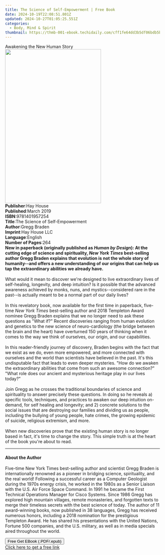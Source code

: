 ```yaml
---
title: The Science of Self-Empowerment | Free Book
date: 2024-10-19T22:08:51.801Z
updated: 2024-10-27T01:05:25.551Z
categories:
  - Body, Mind & Spirit
thumbnail: https://thmb-001-ebook.techidaily.com/cff1fe64dd3b5df06bdb5bceebc95324fa154e7d769cae63fdb8bae584f5ad79.jpg
---
```

<main id="book-container">
  <div class="flex flex-col">
    <div class="book-brief flex-1 py-6 px-4 sm:p-6 md:py-10 md:px-8">
      <!-- brief-->
      <div class="book-brief-main">Awakening the New Human Story</div>
    </div>
    <div
      class="book-meta-info flex-1 grid gap-4 col-start-1 col-end-3 row-start-1 sm:mb-6 sm:grid-cols-4 lg:gap-6 lg:col-start-2 lg:row-end-6 lg:row-span-6 lg:mb-0"
    >
      <div
        class="book-meta-info-left place-content-center mt-4 p-4 text-sm leading-6 col-start-2 col-span-2 dark:text-slate-400"
      >
        <img
          class="w-full h-500 object-cover rounded-lg sm:h-255 sm:col-span-2 lg:col-span-full"
          src="https://img-001-ebook.techidaily.com/ef1e3912e9f1999ff3df46aa495947ab6acf9fc51e2bd1494a81d819bba160f0.jpg"
          alt=""
          width="312"
          height="500"
        />
      </div>
      <div
        class="book-meta-info-right mt-2 col-start-1 row-start-2 col-span-3 self-center"
      >
        <!-- meta data  -->
        <div class="flex flex-col px-4 md:px-8">
          <div class="flex-1">
            <strong>Publisher</strong>:<span class="px-2">Hay House</span>
          </div>
          <div class="flex-1">
            <strong>Published</strong>:<span class="px-2">March 2019</span>
          </div>
          <div class="flex-1">
            <strong>ISBN</strong>:<span class="px-2">9781401957254</span>
          </div>
          <div class="flex-1">
            <strong>Title</strong>:<span class="px-2"
              >The Science of Self-Empowerment</span
            >
          </div>
          <div class="flex-1">
            <strong>Author</strong>:<span class="px-2">Gregg Braden</span>
          </div>
          <div class="flex-1">
            <strong>Imprint</strong>:<span class="px-2">Hay House LLC</span>
          </div>
          <div class="flex-1">
            <strong>Language</strong>:<span class="px-2">English</span>
          </div>
          <div class="flex-1">
            <strong>Number of Pages</strong>:<span class="px-2">264</span>
          </div>
        </div>
      </div>
    </div>
    <div class="book-description flex-1 py-6 px-4 sm:p-6 md:py-10 md:px-8">
      <div class="book-description-main">
        <div accordion-content="" id="description">
          <b
            >New in paperback (originally published as <i>Human by Design</i>):
            At the cutting edge of science and spirituality,
            <i>New York Times</i> best-selling author Gregg Braden explains that
            evolution is not the whole story of humanity--and offers a new
            understanding of our origins that can help us tap the extraordinary
            abilities we already have.</b
          ><br /><br />What would it mean to discover we're designed to live
          extraordinary lives of self-healing, longevity, and deep intuition? Is
          it possible that the advanced awareness achieved by monks, nuns, and
          mystics--considered rare in the past--is actually meant to be a normal
          part of our daily lives? <br /><br />In this revelatory book, now
          available for the first time in paperback, five-time
          <i>New York Times</i> best-selling author and 2018 Templeton Award
          nominee Gregg Braden explains that we no longer need to ask these
          questions as "What if?" Recent discoveries ranging from human
          evolution and genetics to the new science of neuro-cardiology (the
          bridge between the brain and the heart) have overturned 150 years of
          thinking when it comes to the way we think of ourselves, our origin,
          and our capabilities.<br /><br />
          In this reader-friendly journey of discovery, Braden begins with the
          fact that we exist as we do, even more empowered, and more connected
          with ourselves and the world than scientists have believed in the
          past. It's this undisputable fact that leads to even deeper mysteries.
          "How do we awaken the extraordinary abilities that come from such an
          awesome connection?" "What role does our ancient and mysterious
          heritage play in our lives today?" <br /><br />Join Gregg as he
          crosses the traditional boundaries of science and spirituality to
          answer precisely these questions. In doing so he reveals a) specific
          tools, techniques, and practices to awaken our deep intuition
          on-demand, for self healing and longevity; and 2) concrete solutions
          to the social issues that are destroying our families and dividing us
          as people, including the bullying of young people, hate crimes, the
          growing epidemic of suicide, religious extremism, and more.<br /><br />When
          new discoveries prove that the existing human story is no longer based
          in fact, it's time to change the story. This simple truth is at the
          heart of the book you're about to read.
        </div>
        <div class="accordion-fader"></div>
      </div>
    </div>
    <div class="book-excerpts flex-1 py-6 px-4 sm:p-6 md:py-10 md:px-8">
      <!-- excerpts-->
      <div class="book-excerpts-main">
        <hr />
        <h4 class="placeholder placeholder-heading">
          <span>About the Author</span>
        </h4>
        <p>
          Five-time New York Times best-selling author and scientist Gregg
          Braden is internationally renowned as a pioneer in bridging science,
          spirituality, and the real world! Following a successful career as a
          Computer Geologist during the 1970s energy crisis, he worked in the
          1980s as a Senior Liaison with the U.S. Air Force Space Command. In
          1991 he became the First Technical Operations Manager for Cisco
          Systems. Since 1986 Gregg has explored high mountain villages, remote
          monasteries, and forgotten texts to merge their timeless secrets with
          the best science of today. The author of 11 award-winning books, now
          published in 38 languages, Gregg has received numerous honors,
          including a 2018 nomination for the prestigious Templeton Award. He
          has shared his presentations with the United Nations, Fortune 500
          companies, and the U.S. military, as well as in media specials aired
          throughout the world.
        </p>
      </div>
    </div>
    <div
      class="book-about-author flex-1 py-6 px-4 sm:p-6 md:py-10 md:px-8"
    ></div>
    <div class="book-free-get flex-1 py-6 px-4 sm:p-6 md:py-10 md:px-8">
      <button
        id="btn-free-get"
        class="bg-blue-500 hover:bg-blue-700 text-white font-bold py-2 px-4 rounded"
      >
        Free Get EBook (.PDF/.epub)
      </button>
      <div id="countdown-display" class="px-2 text-lg mt-2"></div>
      <a
        id="free-link"
        class="hidden bg-blue-500 hover:bg-blue-700 text-white font-bold py-2 px-4 rounded"
        href="https://www.ebooks.com/en-us/book/96323522/the-science-of-self-empowerment/gregg-braden/"
        target="_blank"
        >Click here to get a free link</a
      >
    </div>
    <script>
      let countdownTime = 0;
      let countdownInterval = null;
      document
        .getElementById('btn-free-get')
        .addEventListener('click', startCountdown);
      function startCountdown() {
        countdownTime = new Date().getTime() + 60000 * 3;
        countdownInterval = setInterval(updateCountdown, 1000);
        document.getElementById('btn-free-get').disabled = true;
        document
          .getElementById('btn-free-get')
          .classList.add('bg-gray-500', 'cursor-not-allowed');
      }
      function updateCountdown() {
        let currentTime = new Date().getTime();
        let timeLeft = countdownTime - currentTime;
        let secondsLeft = Math.floor(timeLeft / 1000);
        document.getElementById('countdown-display').innerHTML =
          `Remaining time: ${secondsLeft} seconds.`;
        if (secondsLeft <= 0) {
          clearInterval(countdownInterval);
          document.getElementById('btn-free-get').classList.add('hidden');
          document.getElementById('free-link').classList.remove('hidden');
          document.getElementById('countdown-display').innerHTML = '';
        }
      }
    </script>
  </div>
</main>

<ins class="adsbygoogle"
      style="display:block"
      data-ad-client="ca-pub-7571918770474297"
      data-ad-slot="8358498916"
      data-ad-format="auto"
      data-full-width-responsive="true"></ins>
    